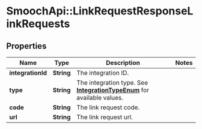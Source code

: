 # SmoochApi::LinkRequestResponseLinkRequests

## Properties
Name | Type | Description | Notes
------------ | ------------- | ------------- | -------------
**integrationId** | **String** | The integration ID. | 
**type** | **String** | The integration type. See [**IntegrationTypeEnum**](Enums.md#IntegrationTypeEnum) for available values. | 
**code** | **String** | The link request code. | 
**url** | **String** | The link request url. | 


